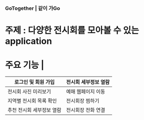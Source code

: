 ### GoTogether | 같이 가Go

# 주제 : 다양한 전시회를 모아볼 수 있는 application

# 주요 기능 | 

로그인 및 회원 가입 | 전시회 세부정보 열람
--- | ---
전시회 사진 미리보기 | 예매 웹페이지 이동
지역별 전시회 목록 확인 | 전시회장 찜하기
추천 전시회 세부정보 열람 | 전시회장 전화 연결


